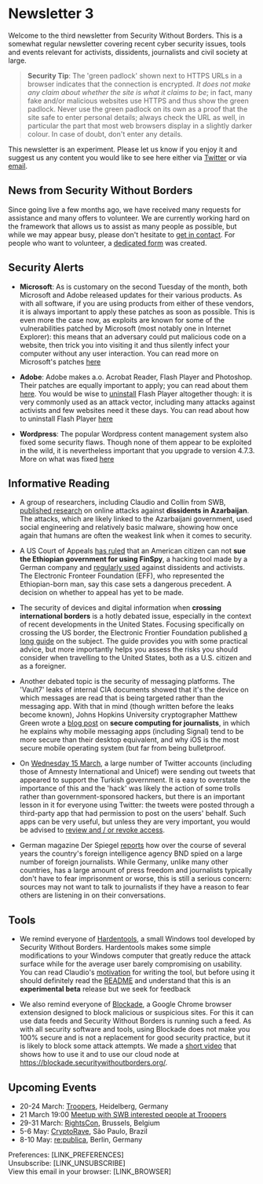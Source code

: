 # Newsletter 3

Welcome to the third newsletter from Security Without Borders. This is a somewhat regular newsletter covering recent cyber security issues, tools and events relevant for activists, dissidents, journalists and civil society at large.

> **Security Tip**: The 'green padlock' shown next to HTTPS URLs in a browser indicates that the connection is encrypted. *It does not make any claim about whether the site is what it claims to be*; in fact, many fake and/or malicious websites use HTTPS and thus show the green padlock. Never use the green padlock on its own as a proof that the site safe to enter personal details; always check the URL as well, in particular the part that most web browsers display in a slightly darker colour. In case of doubt, don't enter any details.

This newsletter is an experiment. Please let us know if you enjoy it and suggest us any content you would like to see here either via [Twitter](https://twitter.com/swborders) or via [email](mailto:info@securitywithoutborders.org).

## News from Security Without Borders

Since going live a few months ago, we have received many requests for assistance and many offers to volunteer. We are currently working hard on the framework that allows us to assist as many people as possible, but while we may appear busy, please don't hesitate to [get in contact](mailto:info@securitywithoutborders.org).
For people who want to volunteer, a [dedicated form](https://securitywithoutborders.org/volunteer.html) was created.

## Security Alerts

- **Microsoft**: As is customary on the second Tuesday of the month, both Microsoft and Adobe released updates for their various products. As with all software, if you are using products from either of these vendors, it is always important to apply these patches as soon as possible. This is even more the case now, as exploits are known for some of the vulnerabilities patched by Microsoft (most notably one in Internet Explorer): this means that an adversary could put malicious code on a website, then trick you into visiting it and thus silently infect your computer without any user interaction. You can read more on Microsoft's patches [here]( https://technet.microsoft.com/en-us/library/security/ms17-mar)

- **Adobe**: Adobe makes a.o. Acrobat Reader, Flash Player and Photoshop. Their patches are equally important to apply; you can read about them [here](https://helpx.adobe.com/security.html). You would be wise to [uninstall](http://occupyflash.org/) Flash Player altogether though: it is very commonly used as an attack vector, including many attacks against activists and few websites need it these days. You can read about how to uninstall Flash Player [here](https://www.grahamcluley.com/update-adobe-flash-uninstall-completely/)

- **Wordpress**: The popular Wordpress content management system also fixed some security flaws. Though none of them appear to be exploited in the wild, it is nevertheless important that you upgrade to version 4.7.3. More on what was fixed [here](https://codex.wordpress.org/Version_4.7.3)

## Informative Reading

- A group of researchers, including Claudio and Collin from SWB, [published research](https://medium.com/amnesty-insights/false-friends-how-fake-accounts-and-crude-malware-targeted-dissidents-in-azerbaijan-9b6594cafe60) on online attacks against **dissidents in Azarbaijan**. The attacks, which are likely linked to the Azarbaijani government, used social engineering and relatively basic malware, showing how once again that humans are often the weakest link when it comes to security.

- A US Court of Appeals [has ruled](https://motherboard.vice.com/en_us/article/judge-says-hacking-victim-cant-sue-a-foreign-government-for-hacking-him-on-us-soil) that an American citizen can not **sue the Ethiopian government for using FinSpy**, a hacking tool made by a German company and [regularly used](https://citizenlab.org/2013/03/you-only-click-twice-finfishers-global-proliferation-2/) against dissidents and activists. The Electronic Fronteer Foundation (EFF), who represented the Ethiopian-born man, say this case sets a dangerous precedent. A decision on whether to appeal has yet to be made.

- The security of devices and digital information when **crossing international borders** is a hotly debated issue, especially in the context of recent developments in the United States. Focusing specifically on crossing the US border, the Electronic Frontier Foundation published [a long guide](https://www.eff.org/wp/digital-privacy-us-border-2017) on the subject. The guide provides you with some practical advice, but more importantly helps you assess the risks you should consider when travelling to the United States, both as a U.S. citizen and as a foreigner. 

- Another debated topic is the security of messaging platforms. The 'Vault7' leaks of internal CIA documents showed that it's the device on which messages are read that is being targeted rather than the messaging app. With that in mind (though written before the leaks become known), Johns Hopkins University cryptographer Matthew Green wrote a [blog post](https://blog.cryptographyengineering.com/2017/03/05/secure-computing-for-journalists/) on **secure computing for journalists**, in which he explains why mobile messaging apps (including Signal) tend to be more secure than their desktop equivalent, and why iOS is the most secure mobile operating system (but far from being bulletproof.

- On [Wednesday 15 March](https://www.theguardian.com/technology/2017/mar/15/twitter-turkey-accounts-hack-tweet-swastikas-pro-erdogan), a large number of Twitter accounts (including those of Amnesty International and Unicef) were sending out tweets that appeared to support the Turkish government. It is easy to overstate the importance of this and the 'hack' was likely the action of some trolls rather than government-sponsored hackers, but there is an important lesson in it for everyone using Twitter: the tweets were posted through a third-party app that had permission to post on the users' behalf. Such apps can be very useful, but unless they are very important, you would be advised to [review and / or revoke access](https://twitter.com/settings/applications).

- German magazine Der Spiegel [reports](http://www.spiegel.de/international/germany/german-intelligence-spied-on-foreign-journalists-for-years-a-1136188.html) how over the course of several years the country's foreign intelligence agency BND spied on a large number of foreign journalists. While Germany, unlike many other countries, has a large amount of press freedom and journalists typically don't have to fear imprisonment or worse, this is still a serious concern: sources may not want to talk to journalists if they have a reason to fear others are listening in on their conversations.

## Tools

- We remind everyone of [Hardentools](https://github.com/securitywithoutborders/hardentools), a small Windows tool developed by Security Without Borders. Hardentools makes some simple modifications to your Windows computer that greatly reduce the attack surface while for the average user barely compromising on usability. You can read Claudio's [motivation](https://medium.com/@botherder/on-the-banality-of-attacks-and-on-mindful-engineering-fc0a50e5cff5#.v8ye3lc1s) for writing the tool, but before using it should definitely read the [README](https://github.com/securitywithoutborders/hardentools/blob/master/README.md) and understand that this is an **experimental beta** release but we seek for feedback

- We also remind everyone of [Blockade](https://blockade.io/), a Google Chrome browser extension designed to block malicious or suspicious sites. For this it can use data feeds and Security Without Borders is running such a feed. As with all security software and tools, using Blockade does not make you 100% secure and is not a replacement for good security practice, but it is likely to block some attack attempts. We made a [short video](https://vimeo.com/205097462) that shows how to use it and to use our cloud node at https://blockade.securitywithoutborders.org/.

## Upcoming Events

- 20-24 March: [Troopers](https://www.troopers.de/troopers17/), Heidelberg, Germany
- 21 March 19:00 [Meetup with SWB interested people at Troopers](https://wiki.securitywithoutborders.org/index.php?title=Rhine-Neckar)
- 29-31 March: [RightsCon](https://www.rightscon.org/), Brussels, Belgium
- 5-6 May: [CryptoRave](https://cryptorave.org), São Paulo, Brazil
- 8-10 May: [re:publica](https://re-publica.de), Berlin, Germany

Preferences: [LINK_PREFERENCES]  
Unsubscribe: [LINK_UNSUBSCRIBE]  
View this email in your browser: [LINK_BROWSER]

